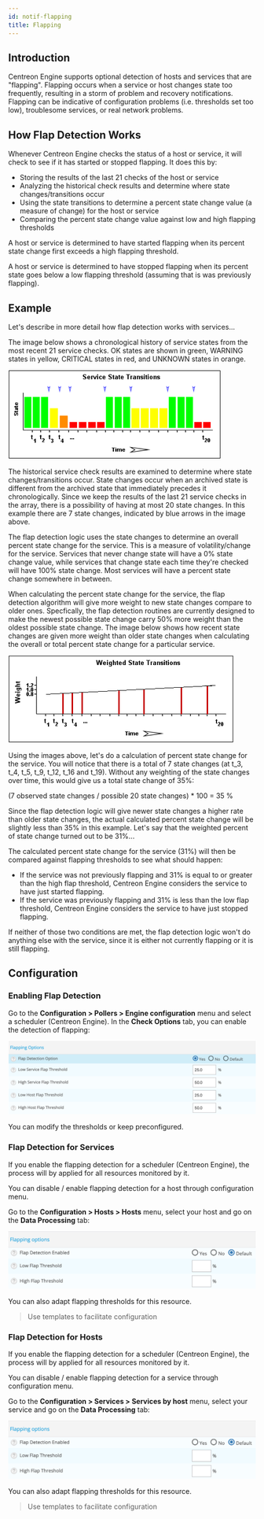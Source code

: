 ```yaml
---
id: notif-flapping
title: Flapping
---
```


## Introduction

Centreon Engine supports optional detection of hosts and services that are "flapping". Flapping occurs when a service
or host changes state too frequently, resulting in a storm of problem and recovery notifications. Flapping can be
indicative of configuration problems (i.e. thresholds set too low), troublesome services, or real network problems.

## How Flap Detection Works

Whenever Centreon Engine checks the status of a host or service, it will check to see if it has started or stopped
flapping. It does this by:

* Storing the results of the last 21 checks of the host or service
* Analyzing the historical check results and determine where state changes/transitions occur
* Using the state transitions to determine a percent state change value (a measure of change) for the host or service
* Comparing the percent state change value against low and high flapping thresholds

A host or service is determined to have started flapping when its percent state change first exceeds a high flapping
threshold.

A host or service is determined to have stopped flapping when its percent state goes below a low flapping threshold
(assuming that is was previously flapping).

## Example

Let's describe in more detail how flap detection works with services...

The image below shows a chronological history of service states from the most recent 21 service checks. OK states are
shown in green, WARNING states in yellow, CRITICAL states in red, and UNKNOWN states in orange.

![image](../assets/alerts/statetransitions.png)

The historical service check results are examined to determine where state changes/transitions occur. State changes
occur when an archived state is different from the archived state that immediately precedes it chronologically. Since
we keep the results of the last 21 service checks in the array, there is a possibility of having at most 20 state
changes. In this example there are 7 state changes, indicated by blue arrows in the image above.

The flap detection logic uses the state changes to determine an overall percent state change for the service. This is a
measure of volatility/change for the service. Services that never change state will have a 0% state change value, while
services that change state each time they're checked will have 100% state change. Most services will have a percent
state change somewhere in between.

When calculating the percent state change for the service, the flap detection algorithm will give more weight to new
state changes compare to older ones. Specfically, the flap detection routines are currently designed to make the newest
possible state change carry 50% more weight than the oldest possible state change. The image below shows how recent
state changes are given more weight than older state changes when calculating the overall or total percent state change
for a particular service.

![image](../assets/alerts/statetransitions2.png)

Using the images above, let's do a calculation of percent state change for the service. You will notice that there is a
total of 7 state changes (at t_3, t_4, t_5, t_9, t_12, t_16 and t_19). Without any weighting of the state changes over
time, this would give us a total state change of 35%:

(7 observed state changes / possible 20 state changes) * 100 = 35 %

Since the flap detection logic will give newer state changes a higher rate than older state changes, the actual
calculated percent state change will be slightly less than 35% in this example. Let's say that the weighted percent of
state change turned out to be 31%...

The calculated percent state change for the service (31%) will then be compared against flapping thresholds to see what
should happen:

* If the service was not previously flapping and 31% is equal to or greater than the high flap threshold, Centreon
  Engine considers the service to have just started flapping.
* If the service was previously flapping and 31% is less than the low flap threshold, Centreon Engine considers the
  service to have just stopped flapping.

If neither of those two conditions are met, the flap detection logic won't do anything else with the service, since it
is either not currently flapping or it is still flapping.

## Configuration

### Enabling Flap Detection

Go to the **Configuration > Pollers > Engine configuration** menu and select a scheduler (Centreon Engine).
In the **Check Options** tab, you can enable the detection of flapping:

![image](../assets/alerts/flap_engine_conf.png)

You can modify the thresholds or keep preconfigured.

### Flap Detection for Services

If you enable the flapping detection for a scheduler (Centreon Engine), the process will by applied for all resources
monitored by it.

You can disable / enable flapping detection for a host through configuration menu.

Go to the **Configuration > Hosts > Hosts** menu, select your host and go on the **Data Processing** tab:

![image](../assets/alerts/flap_host_conf.png)

You can also adapt flapping thresholds for this resource.

> Use templates to facilitate configuration

### Flap Detection for Hosts

If you enable the flapping detection for a scheduler (Centreon Engine), the process will by applied for all resources
monitored by it.

You can disable / enable flapping detection for a service through configuration menu.

Go to the **Configuration > Services > Services by host** menu, select your service and go on the **Data Processing** tab:

![image](../assets/alerts/flap_host_conf.png)

You can also adapt flapping thresholds for this resource.

> Use templates to facilitate configuration

